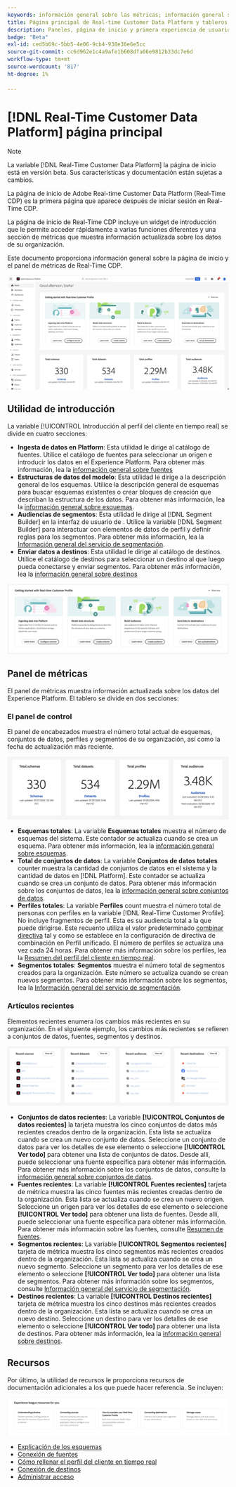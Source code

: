 ```yaml
---
keywords: información general sobre las métricas; información general sobre las métricas de rtcdp
title: Página principal de Real-time Customer Data Platform y tableros
description: Paneles, página de inicio y primera experiencia de usuario en Adobe Experience Platform
badge: "Beta"
exl-id: ced5b69c-5bb5-4e06-9cb4-938e36e6e5cc
source-git-commit: cc6d962e1c4a9afe1b608dfa06e9812b33dc7e6d
workflow-type: tm+mt
source-wordcount: '817'
ht-degree: 1%

---
```


# [!DNL Real-Time Customer Data Platform] página principal

>[!NOTE]
>
>La variable [!DNL Real-Time Customer Data Platform] la página de inicio está en versión beta. Sus características y documentación están sujetas a cambios.

La página de inicio de Adobe Real-time Customer Data Platform (Real-Time CDP) es la primera página que aparece después de iniciar sesión en Real-Time CDP.

La página de inicio de Real-Time CDP incluye un widget de introducción que le permite acceder rápidamente a varias funciones diferentes y una sección de métricas que muestra información actualizada sobre los datos de su organización.

Este documento proporciona información general sobre la página de inicio y el panel de métricas de Real-Time CDP.

![La página de inicio de la interfaz de usuario de Platform.](assets/platform-home/home.png)

## Utilidad de introducción

La variable [!UICONTROL Introducción al perfil del cliente en tiempo real] se divide en cuatro secciones:

* **Ingesta de datos en Platform**: Esta utilidad le dirige al catálogo de fuentes. Utilice el catálogo de fuentes para seleccionar un origen e introducir los datos en el Experience Platform. Para obtener más información, lea la [información general sobre fuentes](../sources/home.md)
* **Estructuras de datos del modelo**: Esta utilidad le dirige a la descripción general de los esquemas. Utilice la descripción general de esquemas para buscar esquemas existentes o crear bloques de creación que describan la estructura de los datos. Para obtener más información, lea la [información general sobre esquemas](../xdm/home.md).
* **Audiencias de segmentos**: Esta utilidad le dirige al [!DNL Segment Builder] en la interfaz de usuario de . Utilice la variable [!DNL Segment Builder] para interactuar con elementos de datos de perfil y definir reglas para los segmentos. Para obtener más información, lea la [Información general del servicio de segmentación](../segmentation/home.md).
* **Enviar datos a destinos**: Esta utilidad le dirige al catálogo de destinos. Utilice el catálogo de destinos para seleccionar un destino al que luego pueda conectarse y enviar segmentos. Para obtener más información, lea la [información general sobre destinos](../destinations/home.md)

![La página de inicio de la IU de plataforma muestra la utilidad de introducción](assets/platform-home/getting-started-widget.png)

## Panel de métricas

El panel de métricas muestra información actualizada sobre los datos del Experience Platform. El tablero se divide en dos secciones:

### El panel de control

El panel de encabezados muestra el número total actual de esquemas, conjuntos de datos, perfiles y segmentos de su organización, así como la fecha de actualización más reciente.

![La sección del panel de encabezado de la página de inicio de la interfaz de usuario de Platform.](assets/platform-home/leaderboard.png)

* **Esquemas totales**: La variable **Esquemas totales** muestra el número de esquemas del sistema. Este contador se actualiza cuando se crea un esquema. Para obtener más información, lea la [información general sobre esquemas](../xdm/home.md).
* **Total de conjuntos de datos**: La variable **Conjuntos de datos totales** counter muestra la cantidad de conjuntos de datos en el sistema y la cantidad de datos en [!DNL Platform]. Este contador se actualiza cuando se crea un conjunto de datos. Para obtener más información sobre los conjuntos de datos, lea la [información general sobre conjuntos de datos](../catalog/datasets/overview.md).
* **Perfiles totales**: La variable **Perfiles** count muestra el número total de personas con perfiles en la variable [!DNL Real-Time Customer Profile]. No incluye fragmentos de perfil. Esta es su audiencia total a la que puede dirigirse. Este recuento utiliza el valor predeterminado [combinar directiva](profile/merge-policies.md) tal y como se establece en la configuración de directiva de combinación en Perfil unificado. El número de perfiles se actualiza una vez cada 24 horas. Para obtener más información sobre los perfiles, lea la [Resumen del perfil del cliente en tiempo real](../profile/home.md).
* **Segmentos totales**: **Segmentos** muestra el número total de segmentos creados para la organización. Este número se actualiza cuando se crean nuevos segmentos. Para obtener más información sobre los segmentos, lea la [Información general del servicio de segmentación](../segmentation/home.md).

### Artículos recientes

Elementos recientes enumera los cambios más recientes en su organización. En el siguiente ejemplo, los cambios más recientes se refieren a conjuntos de datos, fuentes, segmentos y destinos.

![La sección de elementos recientes de la página de inicio de la interfaz de usuario de Platform.](assets/platform-home/recent-items.png)

* **Conjuntos de datos recientes**: La variable **[!UICONTROL Conjuntos de datos recientes]** la tarjeta muestra los cinco conjuntos de datos más recientes creados dentro de la organización. Esta lista se actualiza cuando se crea un nuevo conjunto de datos. Seleccione un conjunto de datos para ver los detalles de ese elemento o seleccione **[!UICONTROL Ver todo]** para obtener una lista de conjuntos de datos. Desde allí, puede seleccionar una fuente específica para obtener más información. Para obtener más información sobre los conjuntos de datos, consulte la [información general sobre conjuntos de datos](../catalog/datasets/overview.md).
* **Fuentes recientes**: La variable **[!UICONTROL Fuentes recientes]** tarjeta de métrica muestra las cinco fuentes más recientes creadas dentro de la organización. Esta lista se actualiza cuando se crea un nuevo origen. Seleccione un origen para ver los detalles de ese elemento o seleccione **[!UICONTROL Ver todo]** para obtener una lista de fuentes. Desde allí, puede seleccionar una fuente específica para obtener más información. Para obtener más información sobre las fuentes, consulte [Resumen de fuentes](../sources/home.md).
* **Segmentos recientes**: La variable **[!UICONTROL Segmentos recientes]** tarjeta de métrica muestra los cinco segmentos más recientes creados dentro de la organización. Esta lista se actualiza cuando se crea un nuevo segmento. Seleccione un segmento para ver los detalles de ese elemento o seleccione **[!UICONTROL Ver todo]** para obtener una lista de segmentos. Para obtener más información sobre los segmentos, consulte [Información general del servicio de segmentación](../segmentation/home.md).
* **Destinos recientes**: La variable **[!UICONTROL Destinos recientes]** tarjeta de métrica muestra los cinco destinos más recientes creados dentro de la organización. Esta lista se actualiza cuando se crea un nuevo destino. Seleccione un destino para ver los detalles de ese elemento o seleccione **[!UICONTROL Ver todo]** para obtener una lista de destinos. Para obtener más información, lea la [información general sobre destinos](../destinations/home.md).

## Recursos

Por último, la utilidad de recursos le proporciona recursos de documentación adicionales a los que puede hacer referencia. Se incluyen:

![La sección de recursos de la página de inicio de la interfaz de usuario de Platform.](assets/platform-home/resources.png)

* [Explicación de los esquemas](../xdm/schema/composition.md)
* [Conexión de fuentes](../sources/home.md)
* [Cómo rellenar el perfil del cliente en tiempo real](../profile/home.md)
* [Conexión de destinos](../destinations/home.md)
* [Administrar acceso](../access-control/abac/overview.md)

<!-- ### Successful profile records

In the leaderboard **[!UICONTROL Successful profile records]** shows the total number of records that have been successfully processed into the profile.

There is also a metric card that shows the percentage of successful records. Select **[!UICONTROL View datasets]** to see more details about the profile records. Hover over the colored area of the graph to see additional details:

![image](assets/home-profilerecords-details.PNG)

The number of successful profile records is updated hourly. 

For more information about profiles, see [A unified view of your customer in Real-Time CDP](profile/profile-overview.md).

### Total profile records

The **[!UICONTROL Total profile records]** metric card shows the total number of data records enabled to feed into the profiles, and the percentage that are successful, updated once per day. This does not include all data in the data lake, because some data might not be enabled to feed into the profiles.

 Hover over the colored area of the graph to see additional details about the successful profiles:

![image](assets/home-profile-details.PNG)

Select **[!UICONTROL View profiles]** to see more details about the profile records.

For more information about profiles, see [A unified view of your customer in Real-Time CDP](profile/profile-overview.md).

For more information about viewing a specific profile, see [Profile viewer](profile/profile-viewer.md).

### Failed profile records

In the leaderboard, **[!UICONTROL Failed profile records]** counts the number of records that failed to process into the profile.

The **[!UICONTROL Failed profile records]** metric card shows this count, and includes a graphical representation that helps you see how failures have trended during the time shown below the graphic. This chart is updated hourly. Select **[!UICONTROL View datasets]** to see more details about the profile records.

The number of failed profile records is updated hourly. -->
